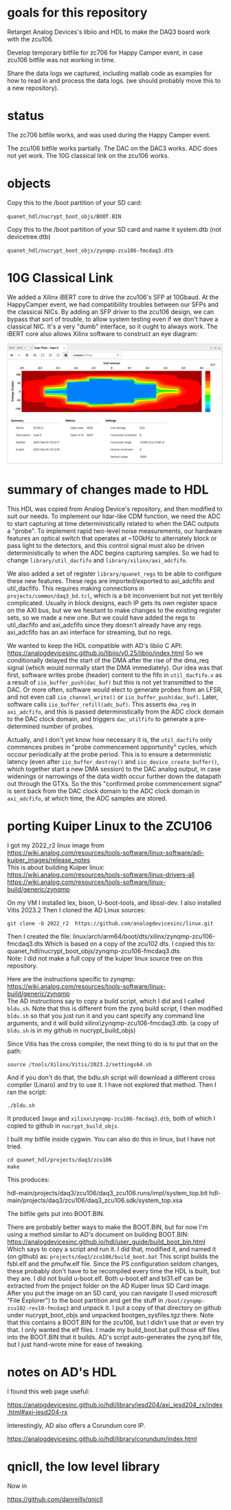 # goals for this repository

Retarget Analog Devices's libiio and HDL to make the DAQ3 board work with the zcu106.

Develop temporary bitfile for zc706 for Happy Camper event, in case zcu106 bitfile was not working in time.

Share the data logs we captured, including matlab code as examples for how to read in and process the data logs.
(we should probably move this to a new repository).

# status

The zc706 bitfile works, and was used during the Happy Camper event.

The zcu106 bitfile works partially.  The DAC on the DAC3 works.  ADC does not yet work.
The 10G classical link on the zcu106 works.


# objects

Copy this to the  /boot partition of your SD card:

`quanet_hdl/nucrypt_boot_objs/BOOT.BIN`

Copy this to the /boot partition of your SD card and name it system.dtb (not devicetree.dtb)

`quanet_hdl/nucrypt_boot_objs/zynqmp-zcu106-fmcdaq3.dtb`


# 10G Classical Link

We added a Xilinx iBERT core to drive the zcu106's SFP at 10Gbaud.  At the
HappyCamper event, we had compatibility troubles between our SFPs and the
classical NICs.  By adding an SFP driver to the zcu106 design, we can bypass
that sort of trouble, to allow system testing even if we don't have a classical
NIC.  It's a very "dumb" interface, so it ought to always work.
The iBERT core also allows Xilinx software to construct an eye diagram:

![10Gbps eye](assets/sfp_data_eye.jpg "10G data eye")

# summary of changes made to HDL

This HDL was copied from Analog Device's repository, and then modified
to suit our needs.  To implement our lidar-like CDM function, we need
the ADC to start capturing at time deterministically related to when
the DAC outputs a "probe".  To implement rapid two-level noise
measurements, our hardware features an optical switch that operates at
~100kHz to alternately block or pass light to the detectors, and this
control signal must also be driven deterministically to when the ADC
begins capturing samples.  So we had to change `library/util_dacfifo`
and `library/xilinx/axi_adcfifo`.

We also added a set of register `library/quanet_regs` to be able to
configure these new features.  These regs are imported/exported to axi_adcfifo
and util_dacfifo.  This requires making connections in
`projects/common/daq3_bd.tcl`, which is a bit inconvenient but not yet
terribly complicated.  Usually in block designs, each IP gets its own
register space on the AXI bus, but we we hesitant to make changes to
the existing register sets, so we made a new one.  But we could have
added the regs to util_dacfifo and axi_adcfifo since they doesn't
already have any regs.  axi_adcfifo has an axi interface for
streaming, but no regs.

We wanted to keep the HDL compatible with AD's libiio C API:
https://analogdevicesinc.github.io/libiio/v0.25/libiio/index.html
So we conditionally delayed the start of the DMA after the rise of the
dma_req signal (which would normally start the DMA immediately).  Our
idea was that first, software writes probe (header) content to the
fifo in `util_dacfifo.v` as a result of `iio_buffer_push(dac_buf)` but this is
not yet transmitted to the DAC.  Or more often, software would elect to generate
probes from an LFSR, and not even call `iio_channel_write()` or `iio_buffer_push(dac_buf)`.
Later, software calls `iio_buffer_refill(adc_buf)`.  This asserts `dma_req` in
`axi_adcfifo`, and this is passed deterministically from the ADC clock domain
to the DAC clock domain, and triggers `dac_utilfifo` to generate a pre-determined
number of probes.

Actually, and I don't yet know how necessary it is, the `util_dacfifo` only
commences probes in "probe commencement opportunity" cycles, which occour
periodically at the probe period.  This is to ensure a deterministic latency
(even after `iio_buffer_destroy()` and `iio_device_create_buffer()`, which together
start a new DMA session) to the DAC analog output, in case widenings or
narrowings of the data width occur further down the datapath out through the GTXs.
So the this "confirmed probe commencement signal" is sent back from the DAC clock
domain to the ADC clock domain in `axi_adcfifo`, at which time, the ADC samples are stored.


# porting Kuiper Linux to the ZCU106

I got my 2022_r2 linux image from  
https://wiki.analog.com/resources/tools-software/linux-software/adi-kuiper_images/release_notes  
This is about building Kuiper linux:  
https://wiki.analog.com/resources/tools-software/linux-drivers-all  
https://wiki.analog.com/resources/tools-software/linux-build/generic/zynqmp  

On my VM I installed lex, bison, U-boot-tools, and  libssl-dev.
I also installed Vitis 2023.2
Then I cloned the AD Linux sources:
```
git clone -b 2022_r2  https://github.com/analogdevicesinc/linux.git
```
Then I created the file:
linux/arch/arm64/boot/dts/xilinx/zynqmp-zcu106-fmcdaq3.dts
Which is based on a copy of the zcu102 dts.  I copied this to:  
quanet_hdl/nucrypt_boot_objs/zynqmp-zcu106-fmcdaq3.dts  
Note: I did not make a full copy of the kuiper linux source tree on this repository.  

Here are the instructions specific to zynqmp:  
https://wiki.analog.com/resources/tools-software/linux-build/generic/zynqmp  
The AD instructions say to copy a build script, which I did and I called `bldu.sh`.  Note that this is different from the zynq build script, I then modified `bldu.sh` so that you just run it and you cant specify any command line arguments, and it will build xilinx\zynqmp-zcu106-fmcdaq3.dtb. (a copy of `bldu.sh` is in my github in nucrypt_build_objs)

Since Vitis has the cross compiler, the next thing to do is to put that on the path:
```
source /tools/Xilinx/Vitis/2023.2/settings64.sh
```
And if you don't do that, the bdlu.sh script will download a different cross compiler (Linaro) and try to use it.  I have not explored that method.  Then I ran the script:
```
./bldu.sh
```
It produced `Image` and `xilinx\zynqmp-zcu106-fmcdaq3.dtb`, both of which I copied to github in `nucrypt_build_objs`.

I built my bitfile inside cygwin.  You can also do this in linux, but I have not tried.
```
cd quanet_hdl/projects/daq3/zcu106
make
```

This produces:

hdl-main/projects/daq3/zcu106/daq3_zcu106.runs/impl/system_top.bit
hdl-main/projects/daq3/zcu106/daq3_zcu106.sdk/system_top.xsa

The bitfile gets put into BOOT.BIN.

There are probably better ways to make the BOOT.BIN, but for now I'm
using a method similar to AD's document on building BOOT.BIN:
https://analogdevicesinc.github.io/hdl/user_guide/build_boot_bin.html
Which says to copy a script and run it.  I did that, modified it, and
named it (on github) as: `projects/daq3/zcu106/build_boot.bat` This
script builds the fsbl.elf and the pmufw.elf file.  Since the PS
configuration seldom changes, these probably don't have to be
recompiled every time the HDL is built, but they are.  I did not build
u-boot.elf.  Both u-boot.elf and bl31.elf can be extracted from the
project folder on the AD Kuiper linux SD Card image.  After you put
the image on an SD card, you can navigate (I used microsoft "File
Explorer") to the boot partition and get the stuff in
`/boot/zynqmp-zcu102-rev10-fmcdaq3` and unpack it.  I put a copy of
that directory on github under nucrypt_boot_objs and unpacked
bootgen_sysfiles.tgz there.  Note that this contains a BOOT.BIN for
the zcu106, but I didn't use that or even try that.  I only wanted the
elf files.  I made my build_boot.bat pull those elf files into the
BOOT.BIN that it builds.  AD's script auto-generates the zynq.bif
file, but I just hand-wrote mine for ease of tweaking.



# notes on AD's HDL

I found this web page useful:

https://analogdevicesinc.github.io/hdl/library/jesd204/axi_jesd204_rx/index.html#axi-jesd204-rx

Interestingly, AD also offers a Corundum core IP.

https://analogdevicesinc.github.io/hdl/library/corundum/index.html


# qnicll, the low level library

Now in

https://github.com/danreilly/qnicll


